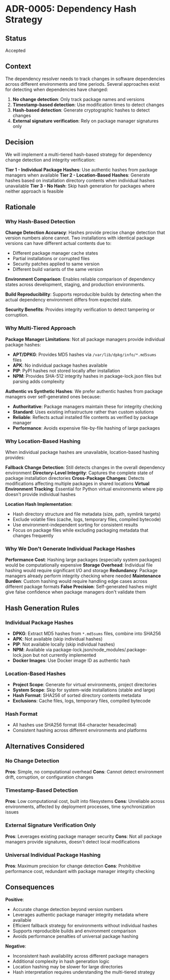 # ADR-0005: Dependency Hash Strategy

## Status

Accepted

## Context

The dependency resolver needs to track changes in software dependencies across different environments and time periods. Several approaches exist for detecting when dependencies have changed:

1. **No change detection**: Only track package names and versions
2. **Timestamp-based detection**: Use modification times to detect changes
3. **Hash-based detection**: Generate cryptographic hashes to detect changes
4. **External signature verification**: Rely on package manager signatures only

## Decision

We will implement a multi-tiered hash-based strategy for dependency change detection and integrity verification:

**Tier 1 - Individual Package Hashes**: Use authentic hashes from package managers when available
**Tier 2 - Location-Based Hashes**: Generate hashes based on installation directory contents when individual hashes unavailable
**Tier 3 - No Hash**: Skip hash generation for packages where neither approach is feasible

## Rationale

### Why Hash-Based Detection

**Change Detection Accuracy**: Hashes provide precise change detection that version numbers alone cannot. Two installations with identical package versions can have different actual contents due to:

- Different package manager cache states
- Partial installations or corrupted files
- Security patches applied to same version
- Different build variants of the same version

**Environment Comparison**: Enables reliable comparison of dependency states across development, staging, and production environments.

**Build Reproducibility**: Supports reproducible builds by detecting when the actual dependency environment differs from expected state.

**Security Benefits**: Provides integrity verification to detect tampering or corruption.

### Why Multi-Tiered Approach

**Package Manager Limitations**: Not all package managers provide individual package hashes:

- **APT/DPKG**: Provides MD5 hashes via `/var/lib/dpkg/info/*.md5sums` files
- **APK**: No individual package hashes available
- **PIP**: PyPI hashes not stored locally after installation
- **NPM**: Provides SHA-512 integrity hashes in package-lock.json files but parsing adds complexity

**Authentic vs Synthetic Hashes**: We prefer authentic hashes from package managers over self-generated ones because:

- **Authoritative**: Package managers maintain these for integrity checking
- **Standard**: Uses existing infrastructure rather than custom solutions
- **Reliable**: Reflects actual installed file contents as verified by package manager
- **Performance**: Avoids expensive file-by-file hashing of large packages

### Why Location-Based Hashing

When individual package hashes are unavailable, location-based hashing provides:

**Fallback Change Detection**: Still detects changes in the overall dependency environment
**Directory-Level Integrity**: Captures the complete state of package installation directories
**Cross-Package Changes**: Detects modifications affecting multiple packages in shared locations
**Virtual Environment Tracking**: Essential for Python virtual environments where pip doesn't provide individual hashes

**Location Hash Implementation**:

- Hash directory structure and file metadata (size, path, symlink targets)
- Exclude volatile files (cache, logs, temporary files, compiled bytecode)
- Use environment-independent sorting for consistent results
- Focus on package files while excluding packaging metadata that changes frequently

### Why We Don't Generate Individual Package Hashes

**Performance Cost**: Hashing large packages (especially system packages) would be computationally expensive
**Storage Overhead**: Individual file hashing would require significant I/O and storage
**Redundancy**: Package managers already perform integrity checking where needed
**Maintenance Burden**: Custom hashing would require handling edge cases across different package formats
**False Precision**: Self-generated hashes might give false confidence when package managers don't validate them

## Hash Generation Rules

### Individual Package Hashes

- **DPKG**: Extract MD5 hashes from `*.md5sums` files, combine into SHA256
- **APK**: Not available (skip individual hashes)
- **PIP**: Not available locally (skip individual hashes)
- **NPM**: Available via package-lock.json/node_modules/.package-lock.json but not currently implemented
- **Docker Images**: Use Docker image ID as authentic hash

### Location-Based Hashes

- **Project Scope**: Generate for virtual environments, project directories
- **System Scope**: Skip for system-wide installations (stable and large)
- **Hash Format**: SHA256 of sorted directory contents metadata
- **Exclusions**: Cache files, logs, temporary files, compiled bytecode

### Hash Format

- All hashes use SHA256 format (64-character hexadecimal)
- Consistent hashing across different environments and platforms

## Alternatives Considered

### No Change Detection

**Pros**: Simple, no computational overhead
**Cons**: Cannot detect environment drift, corruption, or configuration changes

### Timestamp-Based Detection

**Pros**: Low computational cost, built into filesystems
**Cons**: Unreliable across environments, affected by deployment processes, time synchronization issues

### External Signature Verification Only

**Pros**: Leverages existing package manager security
**Cons**: Not all package managers provide signatures, doesn't detect local modifications

### Universal Individual Package Hashing

**Pros**: Maximum precision for change detection
**Cons**: Prohibitive performance cost, redundant with package manager integrity checking

## Consequences

**Positive**:

- Accurate change detection beyond version numbers
- Leverages authentic package manager integrity metadata where available
- Efficient fallback strategy for environments without individual hashes
- Supports reproducible builds and environment comparison
- Avoids performance penalties of universal package hashing

**Negative**:

- Inconsistent hash availability across different package managers
- Additional complexity in hash generation logic
- Location hashing may be slower for large directories
- Hash interpretation requires understanding the multi-tiered strategy
